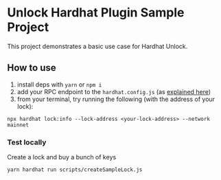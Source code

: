# Unlock Hardhat Plugin Sample Project

This project demonstrates a basic use case for Hardhat Unlock. 

## How to use 

1. install deps with `yarn` or `npm i`
2. add your RPC endpoint to the `hardhat.config.js` (as [explained here](https://hardhat.org/config/))
3. from your terminal, try running the following (with the address of your lock):

```shell
npx hardhat lock:info --lock-address <your-lock-address> --network mainnet
```

### Test locally

Create a lock and buy a bunch of keys

```
yarn hardhat run scripts/createSampleLock.js
```


